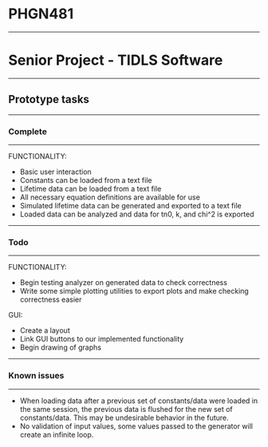 <h1>PHGN481</h1>
<hr>

<h1>Senior Project - TIDLS Software</h1>

<hr>
<h2>Prototype tasks</h2>
<hr>

<h3>Complete</h3>
<hr>

<p>FUNCTIONALITY:</p>
<ul>
	<li>Basic user interaction</li>
	<li>Constants can be loaded from a text file</li>
	<li>Lifetime data can be loaded from a text file</li>
	<li>All necessary equation definitions are available for use</li>
	<li>Simulated lifetime data can be generated and exported to a text file</li>
	<li>Loaded data can be analyzed and data for tn0, k, and chi^2 is exported</li>
</ul>

<hr>
<h3>Todo</h3>
<hr>

<p>FUNCTIONALITY:</p>
<ul>
		<li>Begin testing analyzer on generated data to check correctness</li>
		<li>Write some simple plotting utilities to export plots and make checking correctness easier</li>
</ul>

<p>GUI:</p>
<ul>
	<li>Create a layout</li>
	<li>Link GUI buttons to our implemented functionality</li>
	<li>Begin drawing of graphs</li>
</ul>

<hr>
<h3>Known issues</h3>
<hr>
<ul>
	<li>When loading data after a previous set of constants/data were loaded
		in the same session, the previous data is flushed for the new
		set of constants/data.  This may be undesirable behavior in the
		future.</li>
	<li>No validation of input values, some values passed to the generator will create an infinite loop.</li>
</ul>